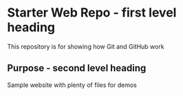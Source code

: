 # Starter Web Repo - first level heading

This repository is for showing how Git and GitHub work

## Purpose - second level heading

Sample website with plenty of files for demos
